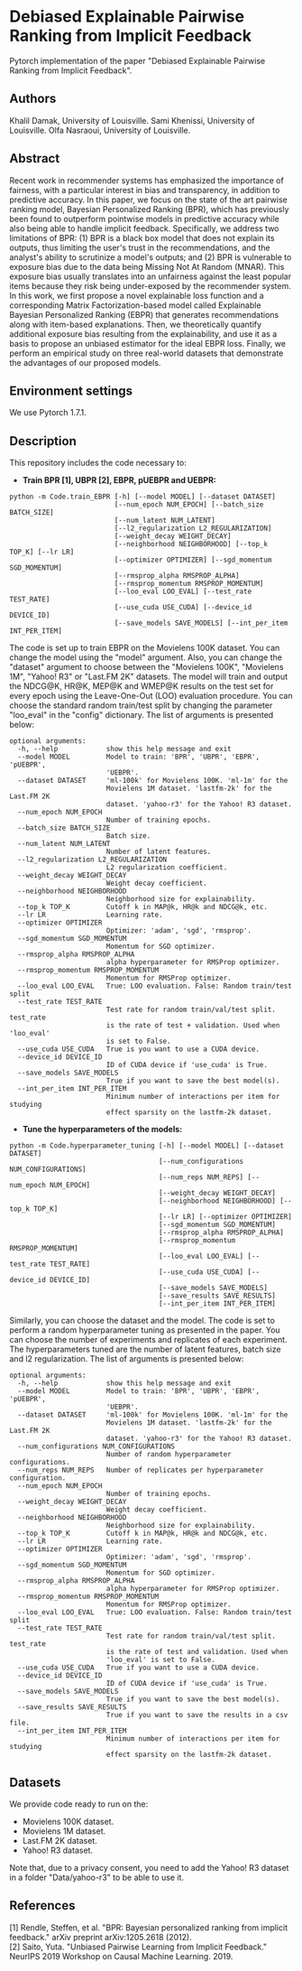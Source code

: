 # Debiased Explainable Pairwise Ranking from Implicit Feedback
Pytorch implementation of the paper "Debiased Explainable Pairwise Ranking from Implicit Feedback".

## Authors
Khalil Damak, University of Louisville.
Sami Khenissi, University of Louisville.
Olfa Nasraoui, University of Louisville.

## Abstract
Recent work in recommender systems has emphasized the importance of fairness, with a particular interest in bias and transparency, in addition to predictive accuracy. In this paper, we focus on the state of the art pairwise ranking model, Bayesian Personalized Ranking (BPR), which has previously been found to  outperform pointwise models in predictive accuracy while also being able to handle implicit feedback. Specifically, we address two limitations of BPR: (1) BPR is a black box model that does not explain its outputs, thus limiting the user's trust in the recommendations, and the analyst's ability to scrutinize a model's outputs; and (2) BPR is vulnerable to exposure bias due to the data being Missing Not At Random (MNAR). This exposure bias usually translates into an unfairness against the least popular items because they risk being under-exposed by the recommender system.
In this work, we first propose a novel explainable loss function and a corresponding Matrix Factorization-based model called Explainable Bayesian Personalized Ranking (EBPR) that generates recommendations along with item-based explanations. Then, we theoretically quantify  additional exposure bias resulting from the explainability, and use it as a basis to propose an unbiased estimator for the ideal EBPR loss. Finally, we perform an empirical study on three real-world datasets that demonstrate the advantages of our proposed models.

## Environment settings
We use Pytorch 1.7.1.

## Description
This repository includes the code necessary to:
* <b>Train BPR [1], UBPR [2], EBPR, pUEBPR and UEBPR:</b>

```
python -m Code.train_EBPR [-h] [--model MODEL] [--dataset DATASET]
                          [--num_epoch NUM_EPOCH] [--batch_size BATCH_SIZE]
                          [--num_latent NUM_LATENT]
                          [--l2_regularization L2_REGULARIZATION]
                          [--weight_decay WEIGHT_DECAY]
                          [--neighborhood NEIGHBORHOOD] [--top_k TOP_K] [--lr LR]
                          [--optimizer OPTIMIZER] [--sgd_momentum SGD_MOMENTUM]
                          [--rmsprop_alpha RMSPROP_ALPHA]
                          [--rmsprop_momentum RMSPROP_MOMENTUM]
                          [--loo_eval LOO_EVAL] [--test_rate TEST_RATE]
                          [--use_cuda USE_CUDA] [--device_id DEVICE_ID]
                          [--save_models SAVE_MODELS] [--int_per_item INT_PER_ITEM]
```

The code is set up to train EBPR on the Movielens 100K dataset. You can change the model using the "model" argument. Also, you can change the "dataset" argument to choose between the "Movielens 100K", "Movielens 1M", "Yahoo! R3" or "Last.FM 2K" datasets. The model will train and output the NDCG@K, HR@K, MEP@K and WMEP@K results on the test set for every epoch using the Leave-One-Out (LOO) evaluation procedure. You can choose the standard random train/test split by changing the parameter "loo_eval" in the "config" dictionary. The list of arguments is presented below:

```
optional arguments:
  -h, --help            show this help message and exit
  --model MODEL         Model to train: 'BPR', 'UBPR', 'EBPR', 'pUEBPR',
                        'UEBPR'.
  --dataset DATASET     'ml-100k' for Movielens 100K. 'ml-1m' for the
                        Movielens 1M dataset. 'lastfm-2k' for the Last.FM 2K
                        dataset. 'yahoo-r3' for the Yahoo! R3 dataset.
  --num_epoch NUM_EPOCH
                        Number of training epochs.
  --batch_size BATCH_SIZE
                        Batch size.
  --num_latent NUM_LATENT
                        Number of latent features.
  --l2_regularization L2_REGULARIZATION
                        L2 regularization coefficient.
  --weight_decay WEIGHT_DECAY
                        Weight decay coefficient.
  --neighborhood NEIGHBORHOOD
                        Neighborhood size for explainability.
  --top_k TOP_K         Cutoff k in MAP@k, HR@k and NDCG@k, etc.
  --lr LR               Learning rate.
  --optimizer OPTIMIZER
                        Optimizer: 'adam', 'sgd', 'rmsprop'.
  --sgd_momentum SGD_MOMENTUM
                        Momentum for SGD optimizer.
  --rmsprop_alpha RMSPROP_ALPHA
                        alpha hyperparameter for RMSProp optimizer.
  --rmsprop_momentum RMSPROP_MOMENTUM
                        Momentum for RMSProp optimizer.
  --loo_eval LOO_EVAL   True: LOO evaluation. False: Random train/test split
  --test_rate TEST_RATE
                        Test rate for random train/val/test split. test_rate
                        is the rate of test + validation. Used when 'loo_eval'
                        is set to False.
  --use_cuda USE_CUDA   True is you want to use a CUDA device.
  --device_id DEVICE_ID
                        ID of CUDA device if 'use_cuda' is True.
  --save_models SAVE_MODELS
                        True if you want to save the best model(s).
  --int_per_item INT_PER_ITEM
                        Minimum number of interactions per item for studying
                        effect sparsity on the lastfm-2k dataset.
```


* <b>Tune the hyperparameters of the models:</b>

```
python -m Code.hyperparameter_tuning [-h] [--model MODEL] [--dataset DATASET]
                                     [--num_configurations NUM_CONFIGURATIONS]
                                     [--num_reps NUM_REPS] [--num_epoch NUM_EPOCH]
                                     [--weight_decay WEIGHT_DECAY]
                                     [--neighborhood NEIGHBORHOOD] [--top_k TOP_K]
                                     [--lr LR] [--optimizer OPTIMIZER]
                                     [--sgd_momentum SGD_MOMENTUM]
                                     [--rmsprop_alpha RMSPROP_ALPHA]
                                     [--rmsprop_momentum RMSPROP_MOMENTUM]
                                     [--loo_eval LOO_EVAL] [--test_rate TEST_RATE]
                                     [--use_cuda USE_CUDA] [--device_id DEVICE_ID]
                                     [--save_models SAVE_MODELS]
                                     [--save_results SAVE_RESULTS]
                                     [--int_per_item INT_PER_ITEM]
```

Similarly, you can choose the dataset and the model. The code is set to perform a random hyperparameter tuning as presented in the paper. You can choose the number of experiments and replicates of each experiment. The hyperparameters tuned are the number of latent features, batch size and l2 regularization. The list of arguments is presented below:

```
optional arguments:
  -h, --help            show this help message and exit
  --model MODEL         Model to train: 'BPR', 'UBPR', 'EBPR', 'pUEBPR',
                        'UEBPR'.
  --dataset DATASET     'ml-100k' for Movielens 100K. 'ml-1m' for the
                        Movielens 1M dataset. 'lastfm-2k' for the Last.FM 2K
                        dataset. 'yahoo-r3' for the Yahoo! R3 dataset.
  --num_configurations NUM_CONFIGURATIONS
                        Number of random hyperparameter configurations.
  --num_reps NUM_REPS   Number of replicates per hyperparameter configuration.
  --num_epoch NUM_EPOCH
                        Number of training epochs.
  --weight_decay WEIGHT_DECAY
                        Weight decay coefficient.
  --neighborhood NEIGHBORHOOD
                        Neighborhood size for explainability.
  --top_k TOP_K         Cutoff k in MAP@k, HR@k and NDCG@k, etc.
  --lr LR               Learning rate.
  --optimizer OPTIMIZER
                        Optimizer: 'adam', 'sgd', 'rmsprop'.
  --sgd_momentum SGD_MOMENTUM
                        Momentum for SGD optimizer.
  --rmsprop_alpha RMSPROP_ALPHA
                        alpha hyperparameter for RMSProp optimizer.
  --rmsprop_momentum RMSPROP_MOMENTUM
                        Momentum for RMSProp optimizer.
  --loo_eval LOO_EVAL   True: LOO evaluation. False: Random train/test split
  --test_rate TEST_RATE
                        Test rate for random train/val/test split. test_rate
                        is the rate of test and validation. Used when
                        'loo_eval' is set to False.
  --use_cuda USE_CUDA   True if you want to use a CUDA device.
  --device_id DEVICE_ID
                        ID of CUDA device if 'use_cuda' is True.
  --save_models SAVE_MODELS
                        True if you want to save the best model(s).
  --save_results SAVE_RESULTS
                        True if you want to save the results in a csv file.
  --int_per_item INT_PER_ITEM
                        Minimum number of interactions per item for studying
                        effect sparsity on the lastfm-2k dataset.
```

## Datasets
We provide code ready to run on the:
* Movielens 100K dataset.
* Movielens 1M dataset.
* Last.FM 2K dataset.
* Yahoo! R3 dataset.

Note that, due to a privacy consent, you need to add the Yahoo! R3 dataset in a folder "Data/yahoo-r3" to be able to use it.

## References
[1] Rendle, Steffen, et al. "BPR: Bayesian personalized ranking from implicit feedback." arXiv preprint arXiv:1205.2618 (2012).<br>
[2] Saito, Yuta. "Unbiased Pairwise Learning from Implicit Feedback." NeurIPS 2019 Workshop on Causal Machine Learning. 2019.
